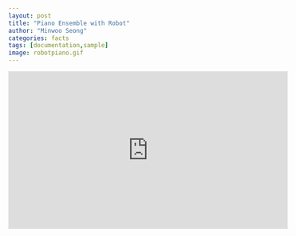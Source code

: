 ```yaml
---
layout: post
title: "Piano Ensemble with Robot"
author: "Minwoo Seong"
categories: facts
tags: [documentation,sample]
image: robotpiano.gif
---
```


<iframe width="560" height="315" src="https://www.youtube.com/embed/K2V4TW5uBPg" frameborder="0" allowfullscreen></iframe>
